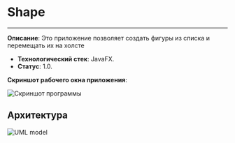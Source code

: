# Shape
----------------
**Описание**:  Это приложение позволяет создать фигуры из списка и перемещать их на холсте
 - **Технологический стек**: JavaFX.
 - **Статус**:  1.0.

**Скриншот рабочего окна приложения**:

![Скриншот программы](https://github.com/user-attachments/assets/d89ed204-ec32-41ad-b525-33a65bbca85d)

## Архитектура
![UML model](https://github.com/user-attachments/assets/bcc9036e-20ea-4728-afbb-04d8dfd27db2)


